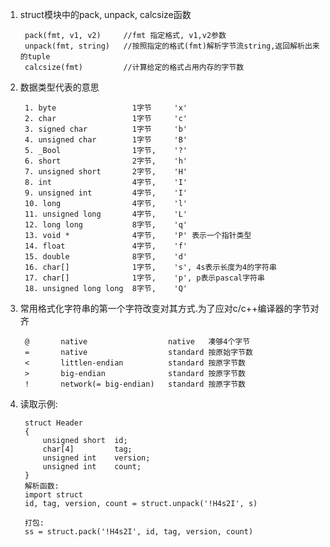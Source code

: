 1. struct模块中的pack, unpack, calcsize函数
		
		pack(fmt, v1, v2)     //fmt 指定格式, v1,v2参数
		unpack(fmt, string)   //按照指定的格式(fmt)解析字节流string,返回解析出来的tuple
		calcsize(fmt)		  //计算给定的格式占用内存的字节数

2. 数据类型代表的意思

		1. byte 				1字节     'x'
		2. char  				1字节     'c'
		3. signed char  		1字节     'b'
		4. unsigned char 		1字节     'B'
		5. _Bool 				1字节,    '?'
   		6. short 				2字节,    'h'
   		7. unsigned short 		2字节,    'H'
   		8. int  				4字节,    'I'
   		9. unsigned int 		4字节,    'I'
   		10. long				4字节,    'l'
   		11. unsigned long 		4字节,    'L'
   		12. long long 			8字节,    'q'
   		13. void *  			4字节,    'P' 表示一个指针类型
   		14. float 				4字节,    'f'
   		15. double  			8字节,    'd'
   		16. char[]  			1字节,    's', 4s表示长度为4的字符串
   		17. char[]  			1字节,    'p', p表示pascal字符串
   		18. unsigned long long  8字节,    'Q'

3. 常用格式化字符串的第一个字符改变对其方式.为了应对c/c++编译器的字节对齐

		@		native					native   凑够4个字节
		=		native					standard 按原始字节数
		<		littlen-endian 			standard 按原字节数
		>       big-endian              standard 按原字节数
		!		network(= big-endian) 	standard 按原字节数

4. 读取示例:

		struct Header
		{
			unsigned short 	id;
			char[4]  		tag;
			unsigned int 	version;
			unsigned int 	count;
		}
		解析函数:
		import struct
		id, tag, version, count = struct.unpack('!H4s2I', s)

		打包:
		ss = struct.pack('!H4s2I', id, tag, version, count)
		